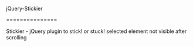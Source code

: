 jQuery-Stickier

===============


Stickier - jQuery plugin to stick! or stuck! selected element not visible after scrolling

<pre>

		<!-- Stickier initializing -->
		<script>
			$(document).ready(function(){
				
				$('.sticky').stickier();
  
			});
		</script>

</pre>